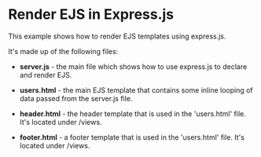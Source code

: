 Render EJS in Express.js
========================

This example shows how to render EJS templates using express.js.

It's made up of the following files:

- **server.js** - the main file which shows how to use express.js to declare and render EJS.

- **users.html** - the main EJS template that contains some inline looping of data passed from the server.js file.

- **header.html** - the header template that is used in the 'users.html' file. It's located under /views.

- **footer.html** - a footer template that is used in the 'users.html' file. It's located under /views.